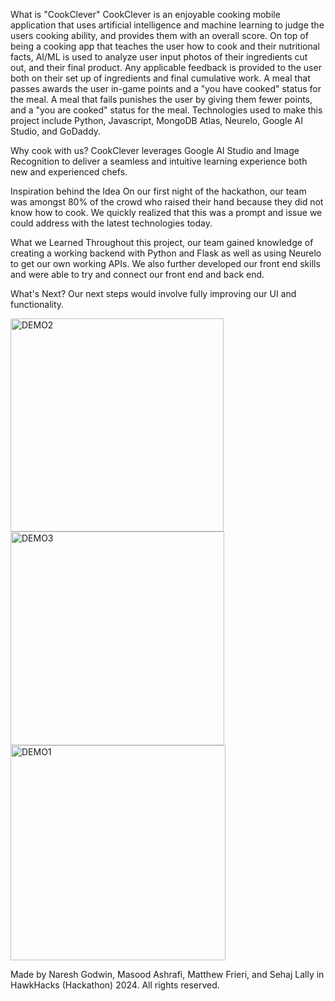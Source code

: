 What is "CookClever"
CookClever is an enjoyable cooking mobile application that uses artificial intelligence and machine learning to judge the users cooking ability, and provides them with an overall score.
On top of being a cooking app that teaches the user how to cook and their nutritional facts, AI/ML is used to analyze user input photos of their ingredients cut out, and their final product.
Any applicable feedback is provided to the user both on their set up of ingredients and final cumulative work. A meal that passes awards the user in-game points and a "you have cooked" 
status for the meal. A meal that fails punishes the user by giving them fewer points, and a "you are cooked" status for the meal. Technologies used to make this project include Python,
Javascript, MongoDB Atlas, Neurelo, Google AI Studio, and GoDaddy. 

Why cook with us?
CookClever leverages Google AI Studio and Image Recognition to deliver a seamless and intuitive learning experience both new and experienced chefs.

Inspiration behind the Idea
On our first night of the hackathon, our team was amongst 80% of the crowd who raised their hand because they did not know how to cook. We quickly realized that this was a prompt and
issue we could address with the latest technologies today. 

What we Learned
Throughout this project, our team gained knowledge of creating a working backend with Python and Flask as well as using Neurelo to get our own working APIs. We also further developed our
front end skills and were able to try and connect our front end and back end.

What's Next?
Our next steps would involve fully improving our UI and functionality.

<img width="341" alt="DEMO2" src="https://github.com/nareshgodwin1/HawkHacks_reactapp/assets/159673662/f640c5ef-dce8-47de-8700-86bea85d21fa">
<img width="342" alt="DEMO3" src="https://github.com/nareshgodwin1/HawkHacks_reactapp/assets/159673662/14ae1d5c-5e6f-4fd6-be24-8ea0e5271276">
<img width="344" alt="DEMO1" src="https://github.com/nareshgodwin1/HawkHacks_reactapp/assets/159673662/bcd0ae74-6518-4bc8-a9fe-2357c33cd68f">

Made by Naresh Godwin, Masood Ashrafi, Matthew Frieri, and Sehaj Lally in HawkHacks (Hackathon) 2024. All rights reserved.
